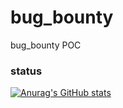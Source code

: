 # bug_bounty
bug_bounty POC 


### status 

[![Anurag's GitHub stats](https://github-readme-stats.vercel.app/api?username=amine123ait)](https://github.com/anuraghazra/github-readme-stats)
